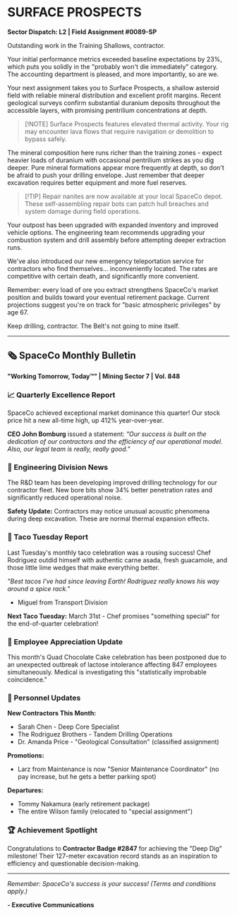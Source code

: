 # SURFACE PROSPECTS

**Sector Dispatch: L2 | Field Assignment #0089-SP**

Outstanding work in the Training Shallows, contractor.

Your initial performance metrics exceeded baseline expectations by 23%, which puts you solidly in the "probably won't die immediately" category. The accounting department is pleased, and more importantly, so are we.

Your next assignment takes you to Surface Prospects, a shallow asteroid field with reliable mineral distribution and excellent profit margins. Recent geological surveys confirm substantial duranium deposits throughout the accessible layers, with promising pentrilium concentrations at depth.

> [!NOTE] Surface Prospects features elevated thermal activity. Your rig may encounter lava flows that require navigation or demolition to bypass safely.

The mineral composition here runs richer than the training zones - expect heavier loads of duranium with occasional pentrilium strikes as you dig deeper. Pure mineral formations appear more frequently at depth, so don't be afraid to push your drilling envelope. Just remember that deeper excavation requires better equipment and more fuel reserves.

> [!TIP] Repair nanites are now available at your local SpaceCo depot. These self-assembling repair bots can patch hull breaches and system damage during field operations.

Your outpost has been upgraded with expanded inventory and improved vehicle options. The engineering team recommends upgrading your combustion system and drill assembly before attempting deeper extraction runs.

We've also introduced our new emergency teleportation service for contractors who find themselves... inconveniently located. The rates are competitive with certain death, and significantly more convenient.

Remember: every load of ore you extract strengthens SpaceCo's market position and builds toward your eventual retirement package. Current projections suggest you're on track for "basic atmospheric privileges" by age 67.

Keep drilling, contractor. The Belt's not going to mine itself.

---

## 🗞️ SpaceCo Monthly Bulletin

**"Working Tomorrow, Today™" | Mining Sector 7 | Vol. 848**

### 📈 Quarterly Excellence Report

SpaceCo achieved exceptional market dominance this quarter! Our stock price hit a new all-time high, up 412% year-over-year.

**CEO John Bomburg** issued a statement: _"Our success is built on the dedication of our contractors and the efficiency of our operational model. Also, our legal team is really, really good."_

### 🔧 Engineering Division News

The R&D team has been developing improved drilling technology for our contractor fleet. New bore bits show 34% better penetration rates and significantly reduced operational noise.

**Safety Update:** Contractors may notice unusual acoustic phenomena during deep excavation. These are normal thermal expansion effects.

### 🌮 Taco Tuesday Report

Last Tuesday's monthly taco celebration was a rousing success! Chef Rodriguez outdid himself with authentic carne asada, fresh guacamole, and those little lime wedges that make everything better.

_"Best tacos I've had since leaving Earth! Rodriguez really knows his way around a spice rack."_

- Miguel from Transport Division

**Next Taco Tuesday:** March 31st - Chef promises "something special" for the end-of-quarter celebration!

### 🎂 Employee Appreciation Update

This month's Quad Chocolate Cake celebration has been postponed due to an unexpected outbreak of lactose intolerance affecting 847 employees simultaneously. Medical is investigating this "statistically improbable coincidence."

### 💼 Personnel Updates

**New Contractors This Month:**

- Sarah Chen - Deep Core Specialist
- The Rodriguez Brothers - Tandem Drilling Operations
- Dr. Amanda Price - "Geological Consultation" (classified assignment)

**Promotions:**

- Larz from Maintenance is now "Senior Maintenance Coordinator" (no pay increase, but he gets a better parking spot)

**Departures:**

- Tommy Nakamura (early retirement package)
- The entire Wilson family (relocated to "special assignment")

### 🏆 Achievement Spotlight

Congratulations to **Contractor Badge #2847** for achieving the "Deep Dig" milestone! Their 127-meter excavation record stands as an inspiration to efficiency and questionable decision-making.

---

_Remember: SpaceCo's success is your success! (Terms and conditions apply.)_

**- Executive Communications**
